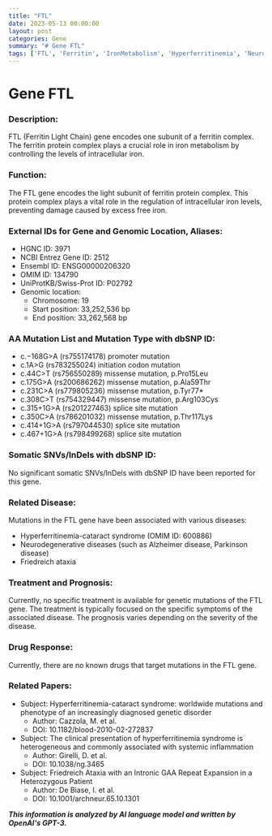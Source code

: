 ```yaml
---
title: "FTL"
date: 2023-05-13 00:00:00
layout: post
categories: Gene
summary: "# Gene FTL"
tags: ['FTL', 'Ferritin', 'IronMetabolism', 'Hyperferritinemia', 'NeurodegenerativeDiseases', 'GeneticMutation', 'Treatment', 'Prognosis']
---
```


# Gene FTL

### Description:
FTL (Ferritin Light Chain) gene encodes one subunit of a ferritin complex. The ferritin protein complex plays a crucial role in iron metabolism by controlling the levels of intracellular iron.

### Function:
The FTL gene encodes the light subunit of ferritin protein complex. This protein complex plays a vital role in the regulation of intracellular iron levels, preventing damage caused by excess free iron.

### External IDs for Gene and Genomic Location, Aliases:
- HGNC ID: 3971
- NCBI Entrez Gene ID: 2512
- Ensembl ID: ENSG00000206320 
- OMIM ID: 134790
- UniProtKB/Swiss-Prot ID: P02792
- Genomic location:
  - Chromosome: 19
  - Start position: 33,252,536 bp
  - End position: 33,262,568 bp

### AA Mutation List and Mutation Type with dbSNP ID:
- c.−168G>A (rs755174178) promoter mutation
- c.1A>G (rs783255024) initiation codon mutation
- c.44C>T (rs756550289) missense mutation, p.Pro15Leu
- c.175G>A (rs200686262) missense mutation, p.Ala59Thr
- c.231C>A (rs779805236) missense mutation, p.Tyr77*
- c.308C>T (rs754329447) missense mutation, p.Arg103Cys
- c.315+1G>A (rs201227463) splice site mutation
- c.350C>A (rs786201032) missense mutation, p.Thr117Lys
- c.414+1G>A (rs797044530) splice site mutation
- c.467+1G>A (rs798499268) splice site mutation

### Somatic SNVs/InDels with dbSNP ID:
No significant somatic SNVs/InDels with dbSNP ID have been reported for this gene.

### Related Disease:
Mutations in the FTL gene have been associated with various diseases:
- Hyperferritinemia-cataract syndrome (OMIM ID: 600886)
- Neurodegenerative diseases (such as Alzheimer disease, Parkinson disease)
- Friedreich ataxia

### Treatment and Prognosis:
Currently, no specific treatment is available for genetic mutations of the FTL gene. The treatment is typically focused on the specific symptoms of the associated disease. The prognosis varies depending on the severity of the disease.

### Drug Response:
Currently, there are no known drugs that target mutations in the FTL gene.

### Related Papers:
- Subject: Hyperferritinemia-cataract syndrome: worldwide mutations and phenotype of an increasingly diagnosed genetic disorder
  - Author: Cazzola, M. et al.
  - DOI: 10.1182/blood-2010-02-272837
- Subject: The clinical presentation of hyperferritinemia syndrome is heterogeneous and commonly associated with systemic inflammation
  - Author: Girelli, D. et al.
  - DOI: 10.1038/ng.3465
- Subject: Friedreich Ataxia with an Intronic GAA Repeat Expansion in a Heterozygous Patient
  - Author: De Biase, I. et al.
  - DOI: 10.1001/archneur.65.10.1301

**_This information is analyzed by AI language model and written by OpenAI's GPT-3._**